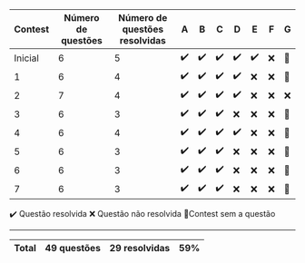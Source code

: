 | Contest | Número de questões | Número de questões resolvidas | A   | B   | C   | D   | E   | F   | G   |
| ------- | ------------------ | ----------------------------- | --- | --- | --- | --- | --- | --- | --- |
| Inicial | 6                  | 5                             | ✔️  | ✔️  | ✔️  | ✔️  | ✔️  | ❌  | 🔸  |
| 1       | 6                  | 4                             | ✔️  | ✔️  | ✔️  | ✔️  | ❌  | ❌  | 🔸  |
| 2       | 7                  | 4                             | ✔️  | ✔️  | ✔️  | ✔️  | ❌  | ❌  | ❌  |
| 3       | 6                  | 3                             | ✔️  | ✔️  | ✔️  | ❌  | ❌  | ❌  | 🔸  |
| 4       | 6                  | 4                             | ✔️  | ✔️  | ✔️  | ✔️  | ❌  | ❌  | 🔸  |
| 5       | 6                  | 3                             | ✔️  | ✔️  | ✔️  | ❌  | ❌  | ❌  | 🔸  |
| 6       | 6                  | 3                             | ✔️  | ✔️  | ✔️  | ❌  | ❌  | ❌  | 🔸  |
| 7       | 6                  | 3                             | ✔️  | ✔️  | ✔️  | ❌  | ❌  | ❌  | 🔸  |

✔️ Questão resolvida
❌ Questão não resolvida
🔸Contest sem a questão

---

| Total | 49 questões | 29 resolvidas | 59% |
| ----- | ----------- | ------------- | --- |
